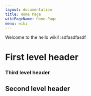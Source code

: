 ```yaml
---
layout: documentation
title: Home Page
wikiPageName: Home-Page
menu: wiki
---
```


Welcome to the hello wiki! :sdfasdfasdf
# First level header

### Third level header    ###

## Second level header ######
